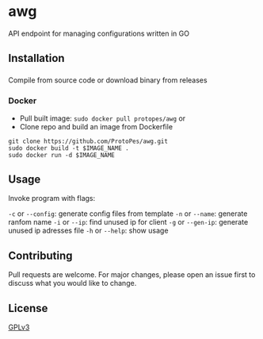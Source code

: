 # awg

API endpoint for managing configurations written in GO

## Installation

### 

Compile from source code or download binary from releases

### Docker

- Pull built image: `sudo docker pull protopes/awg`
or
- Clone repo and build an image from Dockerfile
```
git clone https://github.com/ProtoPes/awg.git
sudo docker build -t $IMAGE_NAME .
sudo docker run -d $IMAGE_NAME
```

## Usage

Invoke program with flags:

`-c` or `--config`: generate config files from template
`-n` or `--name`: generate ranfom name
`-i` or `--ip`: find unused ip for client
`-g` or `--gen-ip`: generate unused ip adresses file
`-h` or `--help`: show usage


## Contributing

Pull requests are welcome. For major changes, please open an issue first
to discuss what you would like to change.

## License

[GPLv3](https://www.gnu.org/licenses/gpl-3.0.html)

